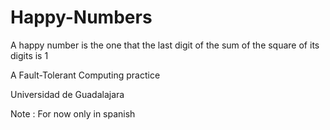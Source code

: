 # Happy-Numbers 

A happy number is the one that the last digit of the sum of the square of its digits is 1

A Fault-Tolerant Computing practice

Universidad de Guadalajara

Note : For now only in spanish
